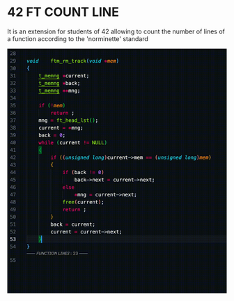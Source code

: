 
# 42 FT COUNT LINE

It is an extension for students of 42 allowing to count the number of lines of a function according to the 'norminette' standard

![demo](https://github.com/DoKca42/42_vscode_ft_count_line/blob/master/img/demo.gif?raw=true)
